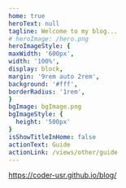 ```yaml
---
home: true
heroText: null
tagline: Welcome to my blog...
# heroImage: /hero.png
heroImageStyle: {
maxWidth: '600px',
width: '100%',
display: block,
margin: '9rem auto 2rem',
background: '#fff',
borderRadius: '1rem',
}
bgImage: bgImage.png
bgImageStyle: {
  height: '500px'
}
isShowTitleInHome: false
actionText: Guide
actionLink: /views/other/guide
---
```

https://coder-usr.github.io/blog/
